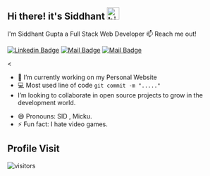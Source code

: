## Hi there! it's Siddhant <img src="https://user-images.githubusercontent.com/1303154/88677602-1635ba80-d120-11ea-84d8-d263ba5fc3c0.gif" width="28px" alt="hi">

I'm Siddhant Gupta a Full Stack Web Developer
:mailbox: Reach me out!

[![Linkedin Badge](https://img.shields.io/badge/-SiddhantGupta-0e76a8?style=flat&labelColor=0e76a8&logo=linkedin&logoColor=white)](https://www.linkedin.com/in/siddhant-gupta-9826a71a7/) [![Mail Badge](https://img.shields.io/badge/-@micku-e84393?style=flat&labelColor=e84393&logo=instagram&logoColor=white)](https://www.instagram.com/_.micku21._) [![Mail Badge](https://img.shields.io/badge/-siddhant.11901864@lpu.in-c0392b?style=flat&labelColor=c0392b&logo=gmail&logoColor=white)](mailto:siddhant.11901864@lpu.in)

<!-- TODO: Add last video link -->

<

- 🔭 I’m currently working on my Personal Website
- :computer: Most used line of code `git commit -m "....."`
- I’m looking to collaborate in open source projects to grow in the development world.
<!-- - 📫 How to reach me: guptasiddhant214@gmail.com. -->
- 😄 Pronouns: SID , Micku.
- ⚡ Fun fact: I hate video games.


## Profile Visit

![visitors](https://visitor-badge.glitch.me/badge?page_id=guptaSiddhant-JS.guptaSiddhant_JS)
